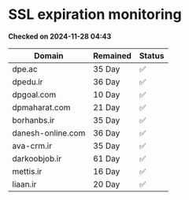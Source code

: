 # SSL expiration monitoring

**Checked on 2024-11-28 04:43**

| Domain | Remained | Status       |
|--------|----------|--------------|
| dpe.ac     | 35 Day   | ✅ |
| dpedu.ir     | 36 Day   | ✅ |
| dpgoal.com     | 10 Day   | ✅ |
| dpmaharat.com     | 21 Day   | ✅ |
| borhanbs.ir     | 35 Day   | ✅ |
| danesh-online.com     | 36 Day   | ✅ |
| ava-crm.ir     | 35 Day   | ✅ |
| darkoobjob.ir     | 61 Day   | ✅ |
| mettis.ir     | 16 Day   | ✅ |
| liaan.ir     | 20 Day   | ✅ |

